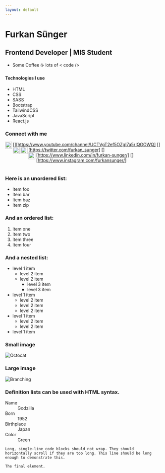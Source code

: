 ```yaml
---
layout: default
---
```


# Furkan Sünger

## Frontend Developer | MIS Student

- Some Coffee ☕ lots of < code />

#### Technologies I use

*   HTML
*   CSS
*   SASS
*   Bootstrap
*   TailwindCSS
*   JavaScript
*   React.js

### Connect with me

[<img align="left" alt="FURKANSUNGER | YouTube" width="22px" src="https://cdn.jsdelivr.net/npm/simple-icons@v3/icons/youtube.svg" />][https://www.youtube.com/channel/UCTVgT2ef5OZgI7a5rIQGOWQ]
[<img align="left" alt="FURKANSUNGER | Twitter" width="22px" src="https://cdn.jsdelivr.net/npm/simple-icons@v3/icons/twitter.svg" />][https://twitter.com/furkan_sunger]
[<img align="left" alt="FURKANSUNGER | LinkedIn" width="22px" src="https://cdn.jsdelivr.net/npm/simple-icons@v3/icons/linkedin.svg" />][https://www.linkedin.com/in/furkan-sunger/]
[<img align="left" alt="FURKANSUNGER | Instagram" width="22px" src="https://cdn.jsdelivr.net/npm/simple-icons@v3/icons/instagram.svg" />][https://www.instagram.com/furkansunger/]
<br /><br />

### Here is an unordered list:

*   Item foo
*   Item bar
*   Item baz
*   Item zip

### And an ordered list:

1.  Item one
1.  Item two
1.  Item three
1.  Item four

### And a nested list:

- level 1 item
  - level 2 item
  - level 2 item
    - level 3 item
    - level 3 item
- level 1 item
  - level 2 item
  - level 2 item
  - level 2 item
- level 1 item
  - level 2 item
  - level 2 item
- level 1 item

### Small image

![Octocat](https://github.githubassets.com/images/icons/emoji/octocat.png)

### Large image

![Branching](https://guides.github.com/activities/hello-world/branching.png)


### Definition lists can be used with HTML syntax.

<dl>
<dt>Name</dt>
<dd>Godzilla</dd>
<dt>Born</dt>
<dd>1952</dd>
<dt>Birthplace</dt>
<dd>Japan</dd>
<dt>Color</dt>
<dd>Green</dd>
</dl>

```
Long, single-line code blocks should not wrap. They should horizontally scroll if they are too long. This line should be long enough to demonstrate this.
```

```
The final element.
```
